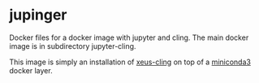 # jupinger
Docker files for a docker image with jupyter and cling. The main docker image is in subdirectory jupyter-cling.

This image is simply an installation of [xeus-cling](https://github.com/QuantStack/xeus-cling) on top 
of a [miniconda3](https://docs.anaconda.com/anaconda/user-guide/tasks/integration/docker) docker layer.

